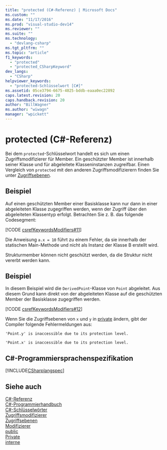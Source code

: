 ```yaml
---
title: "protected (C#-Referenz) | Microsoft Docs"
ms.custom: ""
ms.date: "11/17/2016"
ms.prod: "visual-studio-dev14"
ms.reviewer: ""
ms.suite: ""
ms.technology: 
  - "devlang-csharp"
ms.tgt_pltfrm: ""
ms.topic: "article"
f1_keywords: 
  - "protected"
  - "protected_CSharpKeyword"
dev_langs: 
  - "CSharp"
helpviewer_keywords: 
  - "protected-Schlüsselwort [C#]"
ms.assetid: 05ce3794-6675-4025-bddb-eaaa0ec22892
caps.latest.revision: 20
caps.handback.revision: 20
author: "BillWagner"
ms.author: "wiwagn"
manager: "wpickett"
---
```

# protected (C#-Referenz)
Bei dem `protected`\-Schlüsselwort handelt es sich um einen Zugriffsmodifizierer für Member.  Ein geschützter Member ist innerhalb seiner Klasse und für abgeleitete Klasseninstanzen zugreifbar.  Einen Vergleich von `protected` mit den anderen Zugriffsmodifizierern finden Sie unter [Zugriffsebenen](../../../csharp/language-reference/keywords/accessibility-levels.md).  
  
## Beispiel  
 Auf einen geschützten Member einer Basisklasse kann nur dann in einer abgeleiteten Klasse zugegriffen werden, wenn der Zugriff über den abgeleiteten Klassentyp erfolgt.  Betrachten Sie z. B. das folgende Codesegment:  
  
 [!CODE [csrefKeywordsModifiers#11](../CodeSnippet/VS_Snippets_VBCSharp/csrefKeywordsModifiers#11)]  
  
 Die Anweisung `a.x = 10` führt zu einem Fehler, da sie innerhalb der statischen Main\-Methode und nicht als Instanz der Klasse B erstellt wird.  
  
 Strukturmember können nicht geschützt werden, da die Struktur nicht vererbt werden kann.  
  
## Beispiel  
 In diesem Beispiel wird die `DerivedPoint`\-Klasse von `Point` abgeleitet.  Aus diesem Grund kann direkt von der abgeleiteten Klasse auf die geschützten Member der Basisklasse zugegriffen werden.  
  
 [!CODE [csrefKeywordsModifiers#12](../CodeSnippet/VS_Snippets_VBCSharp/csrefKeywordsModifiers#12)]  
  
 Wenn Sie die Zugriffsebenen von `x` und `y` in [private](../../../csharp/language-reference/keywords/private.md) ändern, gibt der Compiler folgende Fehlermeldungen aus:  
  
 `'Point.y' is inaccessible due to its protection level.`  
  
 `'Point.x' is inaccessible due to its protection level.`  
  
## C\#\-Programmiersprachenspezifikation  
 [!INCLUDE[CSharplangspec](../../../csharp/language-reference/keywords/includes/csharplangspec_md.md)]  
  
## Siehe auch  
 [C\#\-Referenz](../../../csharp/language-reference/index.md)   
 [C\#\-Programmierhandbuch](../../../csharp/programming-guide/index.md)   
 [C\#\-Schlüsselwörter](../../../csharp/language-reference/keywords/index.md)   
 [Zugriffsmodifizierer](../../../csharp/language-reference/keywords/access-modifiers.md)   
 [Zugriffsebenen](../../../csharp/language-reference/keywords/accessibility-levels.md)   
 [Modifizierer](../../../csharp/language-reference/keywords/modifiers.md)   
 [public](../../../csharp/language-reference/keywords/public.md)   
 [Private](../../../csharp/language-reference/keywords/private.md)   
 [interne](../../../csharp/language-reference/keywords/internal.md)